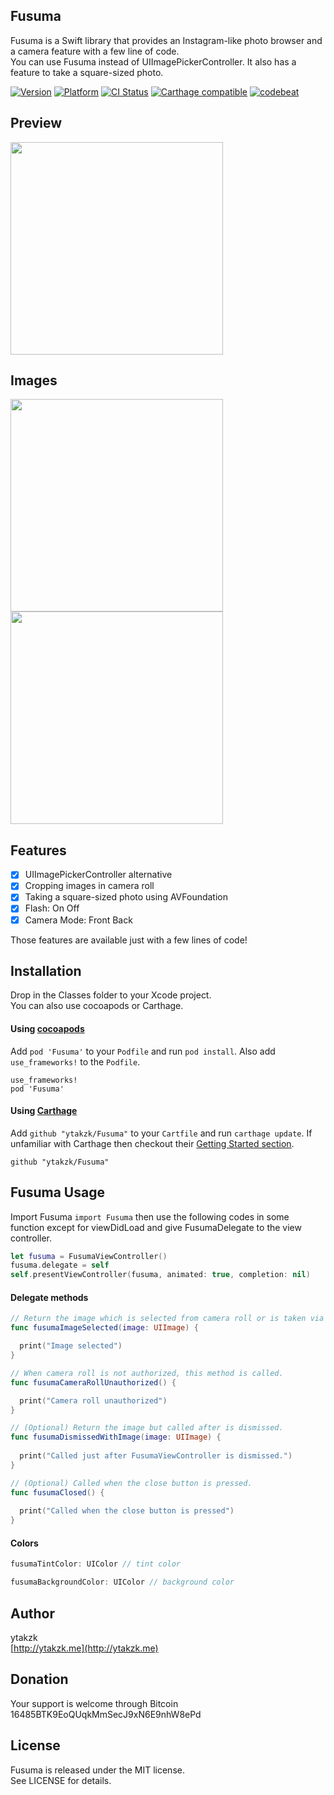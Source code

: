 ## Fusuma

Fusuma is a Swift library that provides an Instagram-like photo browser and a camera feature with a few line of code.  
You can use Fusuma instead of UIImagePickerController. It also has a feature to take a square-sized photo.

[![Version](https://img.shields.io/cocoapods/v/Fusuma.svg?style=flat)](http://cocoapods.org/pods/Fusuma)
[![Platform](https://img.shields.io/cocoapods/p/Fusuma.svg?style=flat)](http://cocoapods.org/pods/Fusuma)
[![CI Status](http://img.shields.io/travis/ytakzk/Fusuma.svg?style=flat)](https://travis-ci.org/ytakzk/Fusuma)
[![Carthage compatible](https://img.shields.io/badge/Carthage-compatible-4BC51D.svg?style=flat)](https://github.com/Carthage/Carthage)
[![codebeat](https://codebeat.co/badges/287ff7b1-4cda-4384-8780-88e1dbff95cd)](https://codebeat.co/projects/github-com-ytakzk-fusuma)

## Preview
<img src="https://raw.githubusercontent.com/wiki/ytakzk/Fusuma/images/fusuma.gif" width="340px">

## Images
<img src="https://raw.githubusercontent.com/wiki/ytakzk/Fusuma/images/shot1.jpg" width="340px">
<img src="https://raw.githubusercontent.com/wiki/ytakzk/Fusuma/images/shot2.jpg" width="340px">

## Features
- [x] UIImagePickerController alternative
- [x] Cropping images in camera roll
- [x] Taking a square-sized photo using AVFoundation
- [x] Flash: On Off 
- [x] Camera Mode: Front Back 

Those features are available just with a few lines of code!

## Installation

Drop in the Classes folder to your Xcode project.  
You can also use cocoapods or Carthage.

#### Using [cocoapods](http://cocoapods.org/)

Add `pod 'Fusuma'` to your `Podfile` and run `pod install`. Also add `use_frameworks!` to the `Podfile`.

```
use_frameworks!
pod 'Fusuma'
```

#### Using [Carthage](https://github.com/Carthage/Carthage)

Add `github "ytakzk/Fusuma"` to your `Cartfile` and run `carthage update`. If unfamiliar with Carthage then checkout their [Getting Started section](https://github.com/Carthage/Carthage#getting-started).

```
github "ytakzk/Fusuma"
```

## Fusuma Usage
Import Fusuma ```import Fusuma``` then use the following codes in some function except for viewDidLoad and give FusumaDelegate to the view controller.  

```Swift
let fusuma = FusumaViewController()
fusuma.delegate = self
self.presentViewController(fusuma, animated: true, completion: nil)
```

#### Delegate methods

```Swift
// Return the image which is selected from camera roll or is taken via the camera.
func fusumaImageSelected(image: UIImage) {

  print("Image selected")
}

// When camera roll is not authorized, this method is called.
func fusumaCameraRollUnauthorized() {

  print("Camera roll unauthorized")
}

// (Optional) Return the image but called after is dismissed.
func fusumaDismissedWithImage(image: UIImage) {
        
  print("Called just after FusumaViewController is dismissed.")
}

// (Optional) Called when the close button is pressed.
func fusumaClosed() {
     
  print("Called when the close button is pressed")
}

```

#### Colors

```Swift
fusumaTintColor: UIColor // tint color

fusumaBackgroundColor: UIColor // background color
```

## Author
ytakzk  
 [http://ytakzk.me](http://ytakzk.me)
 
## Donation
Your support is welcome through Bitcoin 16485BTK9EoQUqkMmSecJ9xN6E9nhW8ePd
 
## License
Fusuma is released under the MIT license.  
See LICENSE for details.
